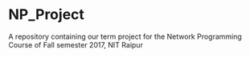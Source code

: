 # NP_Project
A repository containing our term project for the Network Programming Course of Fall semester 2017, NIT Raipur
